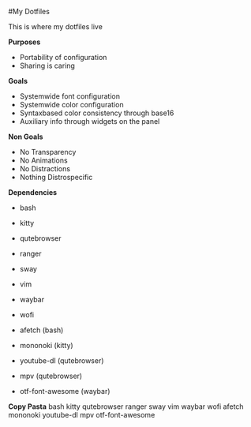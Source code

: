 #My Dotfiles

This is where my dotfiles live

**Purposes**
* Portability of configuration
* Sharing is caring

**Goals**
* Systemwide font configuration
* Systemwide color configuration
* Syntaxbased color consistency through base16
* Auxiliary info through widgets on the panel

**Non Goals**

* No Transparency
* No Animations
* No Distractions
* Nothing Distrospecific

**Dependencies**

* bash
* kitty
* qutebrowser
* ranger
* sway
* vim
* waybar
* wofi

* afetch (bash)
* mononoki (kitty)
* youtube-dl (qutebrowser)
* mpv (qutebrowser)
* otf-font-awesome (waybar)

**Copy Pasta**
    bash kitty qutebrowser ranger sway vim waybar wofi afetch mononoki youtube-dl mpv otf-font-awesome

